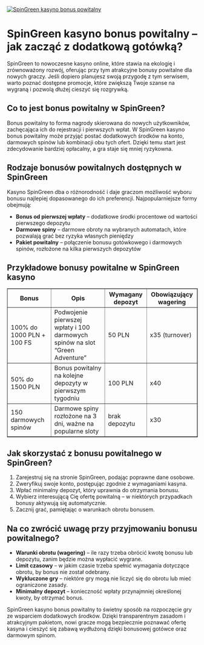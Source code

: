 [![SpinGreen kasyno bonus powitalny](https://123-caf.pages.dev/gitsignup.png)](https://vrmoo.ru/Bt82HjjY)

<h1>SpinGreen kasyno bonus powitalny – jak zacząć z dodatkową gotówką?</h1> <p>SpinGreen to nowoczesne kasyno online, które stawia na ekologię i zrównoważony rozwój, oferując przy tym atrakcyjne bonusy powitalne dla nowych graczy. Jeśli dopiero planujesz swoją przygodę z tym serwisem, warto poznać dostępne promocje, które zwiększą Twoje szanse na wygraną i pozwolą dłużej cieszyć się rozgrywką.</p>  <h2>Co to jest bonus powitalny w SpinGreen?</h2> <p>Bonus powitalny to forma nagrody skierowana do nowych użytkowników, zachęcająca ich do rejestracji i pierwszych wpłat. W SpinGreen kasyno bonus powitalny może przyjąć postać dodatkowych środków na konto, darmowych spinów lub kombinacji obu tych ofert. Dzięki temu start jest zdecydowanie bardziej opłacalny, a gra staje się mniej ryzykowna.</p>  <h2>Rodzaje bonusów powitalnych dostępnych w SpinGreen</h2> <p>Kasyno SpinGreen dba o różnorodność i daje graczom możliwość wyboru bonusu najlepiej dopasowanego do ich preferencji. Najpopularniejsze formy obejmują:</p> <ul>   <li><strong>Bonus od pierwszej wpłaty</strong> – dodatkowe środki procentowe od wartości pierwszego depozytu</li>   <li><strong>Darmowe spiny</strong> – darmowe obroty na wybranych automatach, które pozwalają grać bez ryzyka własnych pieniędzy</li>   <li><strong>Pakiet powitalny</strong> – połączenie bonusu gotówkowego i darmowych spinów, rozłożone na kilka pierwszych depozytów</li> </ul>  <h2>Przykładowe bonusy powitalne w SpinGreen kasyno</h2> <table border="1" cellpadding="8" cellspacing="0">   <thead>     <tr>       <th>Bonus</th>       <th>Opis</th>       <th>Wymagany depozyt</th>       <th>Obowiązujący wagering</th>     </tr>   </thead>   <tbody>     <tr>       <td>100% do 1000 PLN + 100 FS</td>       <td>Podwojenie pierwszej wpłaty i 100 darmowych spinów na slot “Green Adventure”</td>       <td>50 PLN</td>       <td>x35 (turnover)</td>     </tr>     <tr>       <td>50% do 1500 PLN</td>       <td>Bonus powitalny na kolejne depozyty w pierwszym tygodniu</td>       <td>100 PLN</td>       <td>x40</td>     </tr>     <tr>       <td>150 darmowych spinów</td>       <td>Darmowe spiny rozłożone na 3 dni, ważne na popularne sloty</td>       <td>brak depozytu</td>       <td>x30</td>     </tr>   </tbody> </table>  <h2>Jak skorzystać z bonusu powitalnego w SpinGreen?</h2> <ol>   <li>Zarejestruj się na stronie SpinGreen, podając poprawne dane osobowe.</li>   <li>Zweryfikuj swoje konto, postępując zgodnie z wymaganiami kasyna.</li>   <li>Wpłać minimalny depozyt, który uprawnia do otrzymania bonusu.</li>   <li>Wybierz interesującą Cię ofertę powitalną – w niektórych przypadkach bonusy aktywują się automatycznie.</li>   <li>Zacznij grać, pamiętając o warunkach obrotu bonusem.</li> </ol>  <h2>Na co zwrócić uwagę przy przyjmowaniu bonusu powitalnego?</h2> <ul>   <li><strong>Warunki obrotu (wagering)</strong> – ile razy trzeba obrócić kwotę bonusu lub depozytu, zanim będzie można wypłacić wygrane.</li>   <li><strong>Limit czasowy</strong> – w jakim czasie trzeba spełnić wymagania dotyczące obrotu, by bonus nie został odebrany.</li>   <li><strong>Wykluczone gry</strong> – niektóre gry mogą nie liczyć się do obrotu lub mieć ograniczone zasady.</li>   <li><strong>Minimalny depozyt</strong> – konieczność wpłaty przynajmniej określonej kwoty, by otrzymać bonus.</li> </ul>  <p>SpinGreen kasyno bonus powitalny to świetny sposób na rozpoczęcie gry ze wsparciem dodatkowych środków. Dzięki transparentnym zasadom i atrakcyjnym pakietom, nowi gracze mogą bezpiecznie poznawać ofertę kasyna i cieszyć się zabawą wydłużoną dzięki bonusowej gotówce oraz darmowym spinom.</p>